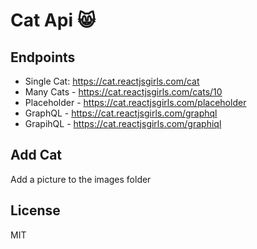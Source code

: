 # Cat Api 😸

## Endpoints

- Single Cat: https://cat.reactjsgirls.com/cat
- Many Cats - https://cat.reactjsgirls.com/cats/10
- Placeholder - https://cat.reactjsgirls.com/placeholder
- GraphQL - https://cat.reactjsgirls.com/graphql
- GrapihQL - https://cat.reactjsgirls.com/graphiql

## Add Cat

Add a picture to the images folder

## License

MIT
